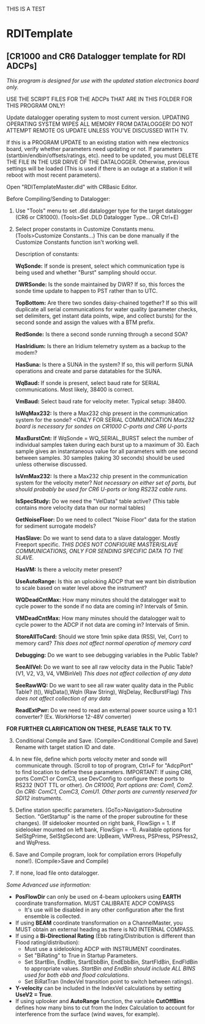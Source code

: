 THIS IS A TEST

# RDITemplate
## [CR1000 and CR6 Datalogger template for RDI ADCPs]

*This program is designed for use with the updated station electronics board only.*

USE THE SCRIPT FILES FOR THE ADCPs THAT ARE IN THIS FOLDER FOR THIS PROGRAM ONLY!

Update datalogger operating system to most current version. UPDATING OPERATING SYSTEM WIPES ALL MEMORY FROM DATALOGGER! DO NOT ATTEMPT REMOTE OS UPDATE UNLESS YOU'VE DISCUSSED WITH TV.


If this is a PROGRAM UPDATE to an existing station with new electronics board, verify whether parameters need updating or not. If parameters (startbin/endbin/offsets/ratings, etc). need to be updated, you must DELETE THE FILE IN THE USR DRIVE OF THE DATALOGGER. Otherwise, previous settings will be loaded (This is used if there is an outage at a station it will reboot with most recent parameters).

Open "RDITemplateMaster.dld" with CRBasic Editor.

Before Compiling/Sending to Datalogger:

1. Use "Tools" menu to set .dld datalogger type for the target datalogger (CR6 or CR1000). (Tools>Set .DLD Datalogger Type... OR Ctrl+E)
2. Select proper constants in Customize Constants menu. (Tools>Customize Constants...) This can be done manually if the Customize Constants function isn't working well.

   Description of constants:
  
    **WqSonde:** If sonde is present, select which communication type is being used and whether "Burst" sampling should occur.

    **DWRSonde:** Is the sonde maintained by DWR? If so, this forces the sonde time update to happen to PST rather than to UTC.

    **TopBottom:** Are there two sondes daisy-chained together? If so this will duplicate all serial communications for water quality (parameter checks, set delimiters, get 	instant data points, wipe, and collect bursts) for the second sonde and assign the values with a BTM prefix.
    
    **RedSonde:** Is there a second sonde running through a second SOA?
    
    **HasIridium:** Is there an Iridium telemetry system as a backup to the modem?
    
    **HasSuna:** Is there a SUNA in the system? If so, this will perform SUNA operations and create and parse datatables for the SUNA.
    
    **WqBaud:** If sonde is present, select baud rate for SERIAL communications. Most likely, 38400 is correct.
    
    **VmBaud:** Select baud rate for velocity meter. Typical setup: 38400.
    
    **IsWqMax232:** Is there a Max232 chip present in the communication system for the sonde? <ONLY FOR SERIAL COMMUNICATION
      *Max232 board is necessary for sondes on CR1000 C-ports and CR6 U-ports*
    
    **MaxBurstCnt:** If WqSonde = WQ_SERIAL_BURST select the number of individual samples taken during each burst up to a maximum of 30. Each sample gives an instantaneous value for all parameters with one second between samples. 30 samples (taking 30 seconds) should be used unless otherwise discussed. 
    
    **IsVmMax232:** Is there a Max232 chip present in the communication system for the velocity meter?
      *Not necessary on either set of ports, but should probably be used for CR6 U-ports or long RS232 cable runs.*
    
    **IsSpecStudy:** Do we need the "VelData" table active? (This table contains more velocity data than our normal tables)
    
    **GetNoiseFloor:** Do we need to collect "Noise Floor" data for the station for sediment surrogate models?
    
    **HasSlave:** Do we want to send data to a slave datalogger. Mostly Freeport specific. 
      *THIS DOES NOT CONFIGURE MASTER/SLAVE COMMUNICATIONS, ONLY FOR SENDING SPECIFIC DATA TO THE SLAVE.*
    
    **HasVM:** Is there a velocity meter present?
    
    **UseAutoRange:** Is this an uplooking ADCP that we want bin distribution to scale based on water level above the instrument?
    
    **WQDeadCntMax:** How many minutes should the datalogger wait to cycle power to the sonde if no data are coming in? Intervals of 5min.
    
    **VMDeadCntMax:** How many minutes should the datalogger wait to cycle power to the ADCP if not data are coming in? Intervals of 5min.
    
    **StoreAllToCard:** Should we store 1min spike data (RSSI, Vel, Corr) to memory card?
      *This does not affect normal operation of memory card*
    
    **Debugging:** Do we want to see debugging variables in the Public Table?
    
    **SeeAllVel:** Do we want to see all raw velocity data in the Public Table? (V1, V2, V3, V4, VMBinVel)
      *This does not affect collection of any data*
    
    **SeeRawWQ:** Do we want to see all raw water quality data in the Public Table? (t(), WqData(),WqIn (Raw String), WqDelay, RecBurstFlag)
      *This does not affect collection of any data*
      
    **ReadExtPwr:** Do we need to read an external power source using a 10:1 converter? (Ex. WorkHorse 12-48V converter)
      
  **FOR FURTHER CLARIFICATION ON THESE, PLEASE TALK TO TV.**

3. Conditional Compile and Save. (Compile>Conditional Compile and Save) Rename with target station ID and date.

4. In new file, define which ports velocity meter and sonde will communicate through. (Scroll to top of program, Ctrl+F for "AdcpPort" to find location to define these parameters. IMPORTANT: If using CR6, ports ComC1 or ComC3, use DevConfig to configure these ports to RS232 (NOT TTL or other).
  *On CR1000, Port options are: Com1, Com2. On CR6: ComC1, ComC3, ComU1. Other ports are currently reserved for SDI12 instruments.*

5. Define station specific parameters. (GoTo>Navigation>Subroutine Section. "GetStartup" is the name of the proper subroutine for these changes). (If sidelooker mounted on right bank, FlowSign = 1. If sidelooker mounted on left bank, FlowSign = -1). Available options for SelStgPrime, SelStgSecond are: UpBeam, VMPress, PSPress, PSPress2, and WqPress.

6. Save and Compile program, look for compilation errors (Hopefully none!). (Compile>Save and Compile)

7. If none, load file onto datalogger.


*Some Advanced use information:*

- **PosFlowDir** can only be used on 4-beam uplookers using **EARTH** coordinate transformation. MUST CALIBRATE ADCP COMPASS
  - It's use will be disabled in any other configuration after the first ensemble is collected.
- If using **BEAM** coordinate transformation on a ChannelMaster, you MUST obtain an external heading as there is NO INTERNAL COMPASS.
- If using a **Bi-Directional Rating** (Ebb rating/Distribution is different than Flood rating/distribution):
  - Must use a sidelooking ADCP with INSTRUMENT coordinates.
  - Set "BiRating" to True in Startup Parameters. 
  - Set StartBin, EndBin, StartEbbBin, EndEbbBin, StartFldBin, EndFldBin to appropriate values. *StartBin and EndBin should include ALL     BINS used for both ebb and flood calculations*.
  - Set BiRatTran (IndexVel transition point to switch between ratings).
- **Y-velocity** can be included in the IndexVel calculations by setting **UseV2 = True**.
- If using uplooker and **AutoRange** function, the variable **CutOffBins** defines how many bins to cut from the Index Calculation to account for interference from the surface (wind waves, for example).
